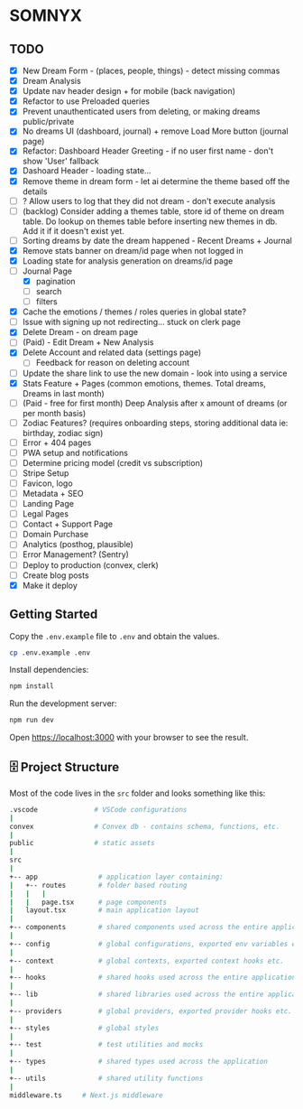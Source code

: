 # SOMNYX

## TODO

- [x] New Dream Form - (places, people, things) - detect missing commas
- [x] Dream Analysis
- [x] Update nav header design + for mobile (back navigation)
- [x] Refactor to use Preloaded queries
- [x] Prevent unauthenticated users from deleting, or making dreams public/private
- [x] No dreams UI (dashboard, journal) + remove Load More button (journal page)
- [x] Refactor: Dashboard Header Greeting - if no user first name - don't show 'User' fallback
- [x] Dashoard Header - loading state...
- [x] Remove theme in dream form - let ai determine the theme based off the details
- [ ] ? Allow users to log that they did not dream - don't execute analysis
- [ ] (backlog) Consider adding a themes table, store id of theme on dream table. Do lookup on themes table before inserting new themes in db. Add it if it doesn't exist yet.
- [ ] Sorting dreams by date the dream happened - Recent Dreams + Journal
- [x] Remove stats banner on dream/id page when not logged in
- [x] Loading state for analysis generation on dreams/id page
- [ ] Journal Page
  - [x] pagination
  - [ ] search
  - [ ] filters
- [x] Cache the emotions / themes / roles queries in global state?
- [ ] Issue with signing up not redirecting... stuck on clerk page
- [x] Delete Dream - on dream page
- [ ] (Paid) - Edit Dream + New Analysis
- [x] Delete Account and related data (settings page)
  - [ ] Feedback for reason on deleting account
- [ ] Update the share link to use the new domain - look into using a service
- [x] Stats Feature + Pages (common emotions, themes. Total dreams, Dreams in last month)
- [ ] (Paid - free for first month) Deep Analysis after x amount of dreams (or per month basis)
- [ ] Zodiac Features? (requires onboarding steps, storing additional data ie: birthday, zodiac sign)
- [ ] Error + 404 pages
- [ ] PWA setup and notifications
- [ ] Determine pricing model (credit vs subscription)
- [ ] Stripe Setup
- [ ] Favicon, logo
- [ ] Metadata + SEO
- [ ] Landing Page
- [ ] Legal Pages
- [ ] Contact + Support Page
- [ ] Domain Purchase
- [ ] Analytics (posthog, plausible)
- [ ] Error Management? (Sentry)
- [ ] Deploy to production (convex, clerk)
- [ ] Create blog posts
- [x] Make it deploy

## Getting Started

Copy the `.env.example` file to `.env` and obtain the values.

```bash
cp .env.example .env
```

Install dependencies:

```bash
npm install
```

Run the development server:

```bash
npm run dev
```

Open [https://localhost:3000](https://localhost:3000) with your browser to see the result.

## 🗄️ Project Structure

Most of the code lives in the `src` folder and looks something like this:

```sh
.vscode              # VSCode configurations
|
convex               # Convex db - contains schema, functions, etc.
|
public               # static assets
|
src
|
+-- app               # application layer containing:
|   +-- routes        # folder based routing
|   |   |
|   |   page.tsx      # page components
|   layout.tsx        # main application layout
|
+-- components        # shared components used across the entire application
|
+-- config            # global configurations, exported env variables etc.
|
+-- context           # global contexts, exported context hooks etc.
|
+-- hooks             # shared hooks used across the entire application
|
+-- lib               # shared libraries used across the entire application
|
+-- providers         # global providers, exported provider hooks etc.
|
+-- styles            # global styles
|
+-- test              # test utilities and mocks
|
+-- types             # shared types used across the application
|
+-- utils             # shared utility functions
|
middleware.ts     # Next.js middleware
```
